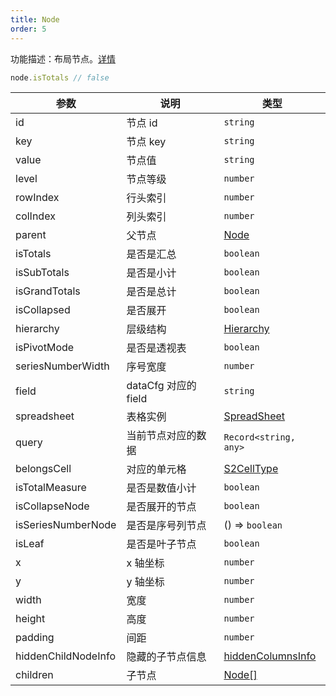 ```yaml
---
title: Node
order: 5
---
```


功能描述：布局节点。[详情](https://github.com/antvis/S2/blob/next/packages/s2-core/src/facet/layout/node.ts)

```ts
node.isTotals // false
```

| 参数 | 说明 | 类型 |
| --- | --- | --- |
| id | 节点 id | `string` |
| key | 节点 key | `string` |
| value | 节点值 | `string` |
| level | 节点等级 | `number` |
| rowIndex | 行头索引 | `number` |
| colIndex | 列头索引 | `number` |
| parent | 父节点 | [Node](/docs/api/basic-class/node) |
| isTotals | 是否是汇总 | `boolean` |
| isSubTotals | 是否是小计 | `boolean` |
| isGrandTotals | 是否是总计 | `boolean` |
| isCollapsed | 是否展开 | `boolean` |
| hierarchy | 层级结构 | [Hierarchy](#) |
| isPivotMode | 是否是透视表 | `boolean` |
| seriesNumberWidth | 序号宽度 | `number` |
| field | dataCfg 对应的 field | `string` |
| spreadsheet | 表格实例 | [SpreadSheet](/docs/api/basic-class/spreadsheet)  |
| query | 当前节点对应的数据 | `Record<string, any>` |
| belongsCell | 对应的单元格 | [S2CellType](/docs/api/basic-class/base-cell)  |
| isTotalMeasure | 是否是数值小计 | `boolean` |
| isCollapseNode | 是否展开的节点 | `boolean` |
| isSeriesNumberNode | 是否是序号列节点 | () => `boolean` |
| isLeaf | 是否是叶子节点 | `boolean` |
| x | x 轴坐标 | `number` |
| y | y 轴坐标 | `number` |
| width | 宽度 | `number` |
| height | 高度 | `number` |
| padding | 间距 | `number` |
| hiddenChildNodeInfo | 隐藏的子节点信息 | [hiddenColumnsInfo](/api/basic-class/store#hiddencolumnsinfo) |
| children | 子节点 | [Node[]](/docs/api/basic-class/node)  |
